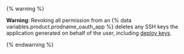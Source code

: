 {% warning %}

**Warning**: Revoking all permission from an {% data variables.product.prodname_oauth_app %} deletes any SSH keys the application generated on behalf of the user, including [deploy keys](/developers/overview/managing-deploy-keys#deploy-keys).

{% endwarning %}
